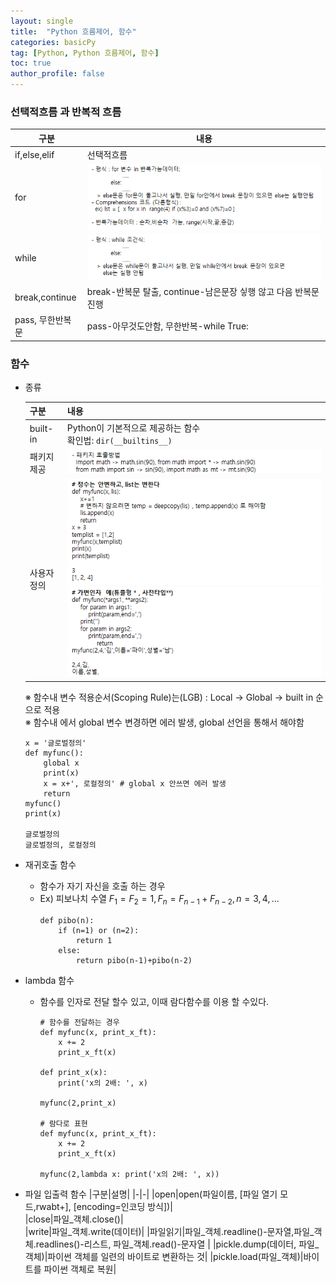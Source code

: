 ```yaml
---
layout: single
title:  "Python 흐름제어, 함수"
categories: basicPy
tag: [Python, Python 흐름제어, 함수]
toc: true
author_profile: false
---
```


### 선택적흐름 과 반복적 흐름

|구분|내용|
|-|-|
|if,else,elif|선택적흐름|
|for|<img src="../../images/2022-03-13-basicPy-3/pic-1.png">|
|while|<img src="../../images/2022-03-13-basicPy-3/pic-2.png">|
|break,continue|break-반복문 탈출, continue-남은문장 싷행 않고 다음 반복문 진행|
|pass, 무한반복문|pass-아무것도안함, 무한반복-while True: |


### 함수

* 종류

    |구분|내용|
    |-|-|
    |built-in|Python이 기본적으로 제공하는 함수<br>확인법: ```dir(__builtins__)``` |
    |패키지제공|<img src="../../images/2022-03-13-basicPy-3/pic-3.png">|
    |사용자정의|<img src="../../images/2022-03-13-basicPy-3/pic-4.png"><img src="../../images/2022-03-13-basicPy-3/pic-5.png">|

    ※ 함수내 변수 적용순서(Scoping Rule)는(LGB) : Local -> Global -> built in 순으로 적용<br>
    ※ 함수내 에서 global 변수 변경하면 에러 발생, global 선언을 통해서 해야함
    ```{python}
    x = '글로벌정의'
    def myfunc():
        global x
        print(x)
        x = x+', 로컬정의' # global x 안쓰면 에러 발생
        return
    myfunc()
    print(x)

    글로벌정의
    글로벌정의, 로컬정의
    ```

* 재귀호출 함수
  * 함수가 자기 자신을 호출 하는 경우
  * Ex) 피보나치 수열 $F_{1} = F_{2} = 1, F_{n} = F_{n-1}+F_{n-2} , n=3,4,...$
    ```{python}
    def pibo(n):
        if (n=1) or (n=2):
            return 1
        else:
            return pibo(n-1)+pibo(n-2)
    ```

* lambda 함수
  * 함수를 인자로 전달 할수 있고, 이때 람다함수를 이용 할 수있다.
    ```{python}
    # 함수를 전달하는 경우
    def myfunc(x, print_x_ft):
        x += 2
        print_x_ft(x)

    def print_x(x):
        print('x의 2배: ', x)

    myfunc(2,print_x)

    # 람다로 표현
    def myfunc(x, print_x_ft):
        x += 2
        print_x_ft(x)

    myfunc(2,lambda x: print('x의 2배: ', x))
    ```

* 파일 입출력 함수
  |구분|설명|
  |-|-|
  |open|open(파일이름, [파일 열기 모드,rwabt+], [encoding=인코딩 방식])|  
  |close|파일_객체.close()|  
  |write|파일_객체.write(데이터)|
  |파일읽기|파일_객체.readline()-문자열,파일_객체.readlines()-리스트, 파일_객체.read()-문자열 |
  |pickle.dump(데이터, 파일_객체)|파이썬 객체를 일련의 바이트로 변환하는 것|
  |pickle.load(파일_객체)|바이트를 파이썬 객체로 복원|